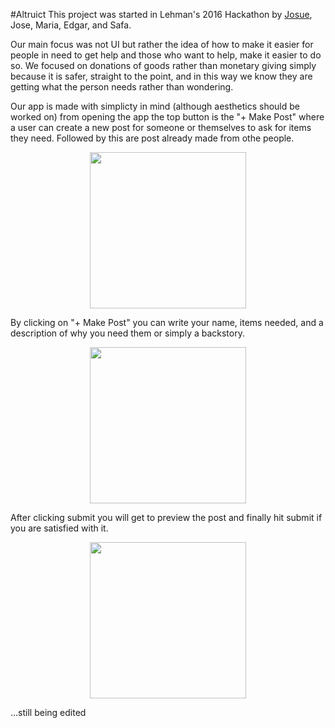 #Altruict
This project was started in Lehman's 2016 Hackathon by [Josue](https://github.com/josuerojasrojas), Jose, Maria, Edgar, and Safa.


Our main focus was not UI but rather the idea of how to make it easier for people in need to get help and those who want to help, make it easier to do so. We focused on donations of goods rather than monetary giving simply because it is safer, straight to the point, and in this way we know they are getting what the person needs rather than wondering. 

Our app is made with simplicty in mind (although aesthetics should be worked on) from opening the app the top button is the "+ Make Post" where a user can create a new post for someone or themselves to ask for items they need. Followed by this are post already made from othe people. 

<p align="center">
  <img src="https://github.com/josuerojasrojas/Altruist/blob/master/ScreenShots/Screenshot_20161105-212752.png?raw=true" width="250"/>
</p>

By clicking on "+ Make Post" you can write your name, items needed, and a description of why you need them or simply a backstory. 


<p align="center">
  <img src="https://github.com/josuerojasrojas/Altruist/blob/master/ScreenShots/Screenshot_20161105-210527.png" width="250"/>
</p>
After clicking submit you will get to preview the post and finally hit submit if you are satisfied with it. 

<p align="center">
  <img src="https://github.com/josuerojasrojas/Altruist/blob/master/ScreenShots/Screenshot_20161105-210622.png" width="250"/>
</p>


...still being edited
